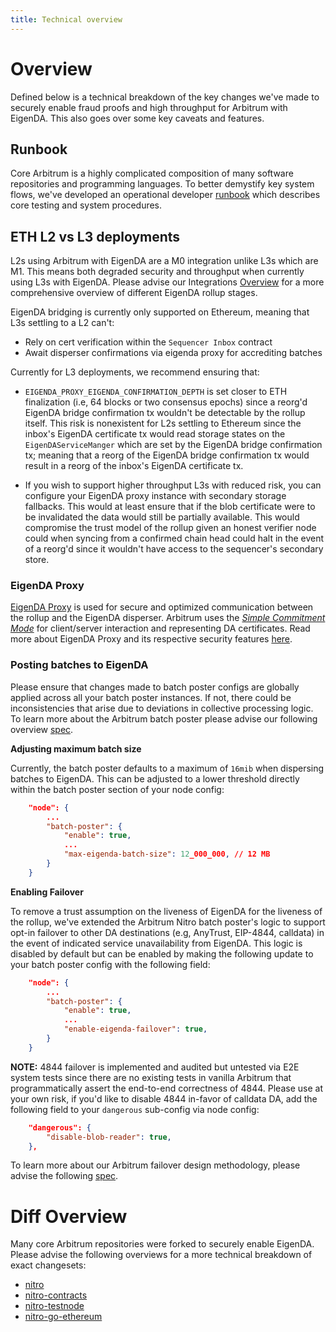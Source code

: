 ```yaml
---
title: Technical overview
---
```

# Overview

Defined below is a technical breakdown of the key changes we've made to securely enable fraud proofs and high throughput for Arbitrum with EigenDA. This also goes over some key caveats and features. 

## Runbook

Core Arbitrum is a highly complicated composition of many software repositories and programming languages. To better demystify key system flows, we've developed an operational developer [runbook](https://eigen-labs.notion.site/Arbitrum-x-EigenDA-Developer-Runbook-12466062c1a7495ebc1d803169c37644?pvs=4) which describes core testing and system procedures.

## ETH L2 vs L3 deployments

L2s using Arbitrum with EigenDA are a M0 integration unlike L3s which are M1. This means both degraded security and throughput when currently using L3s with EigenDA. Please advise our Integrations [Overview](../integrations-overview.md) for a more comprehensive overview of different EigenDA rollup stages.

EigenDA bridging is currently only supported on Ethereum, meaning that L3s settling to a L2 can't:
- Rely on cert verification within the `Sequencer Inbox` contract
- Await disperser confirmations via eigenda proxy for accrediting batches

Currently for L3 deployments, we recommend ensuring that:

- `EIGENDA_PROXY_EIGENDA_CONFIRMATION_DEPTH` is set closer to ETH finalization (i.e, 64 blocks or two consensus epochs) since a reorg'd EigenDA bridge confirmation tx wouldn't be detectable by the rollup itself. This risk is nonexistent for L2s settling to Ethereum since the inbox's EigenDA certificate tx would read storage states on the `EigenDAServiceManger` which are set by the EigenDA bridge confirmation tx; meaning that a reorg of the EigenDA bridge confirmation tx would result in a reorg of the inbox's EigenDA certificate tx.

- If you wish to support higher throughput L3s with reduced risk, you can configure your EigenDA proxy instance with secondary storage fallbacks. This would at least ensure that if the blob certificate were to be invalidated the data would still be partially available. This would compromise the trust model of the rollup given an honest verifier node could when syncing from a confirmed chain head could halt in the event of a reorg'd since it wouldn't have access to the sequencer's secondary store.

### EigenDA Proxy

[EigenDA Proxy](https://github.com/Layr-Labs/eigenda-proxy) is used for secure and optimized communication between the rollup and the EigenDA disperser. Arbitrum uses the [*Simple Commitment Mode*](https://github.com/Layr-Labs/eigenda-proxy?tab=readme-ov-file#simple-commitment-mode) for client/server interaction and representing DA certificates. Read more about EigenDA Proxy and its respective security features [here](../../eigenda-proxy/eigenda-proxy.md).

### Posting batches to EigenDA

Please ensure that changes made to batch poster configs are globally applied across all your batch poster instances. If not, there could be inconsistencies that arise due to deviations in collective processing logic. To learn more about the Arbitrum batch poster please advise our following overview [spec](https://hackmd.io/@epociask/ByHk6x_TC).

**Adjusting maximum batch size**

Currently, the batch poster defaults to a maximum of `16mib` when dispersing batches to EigenDA. This can be adjusted to a lower threshold directly within the batch poster section of your node config:

```json
    "node": {
        ...
        "batch-poster": {
            "enable": true,
            ...
            "max-eigenda-batch-size": 12_000_000, // 12 MB
        }
    }
```


**Enabling Failover**

To remove a trust assumption on the liveness of EigenDA for the liveness of the rollup, we've extended the Arbitrum Nitro batch poster's logic to support opt-in failover to other DA destinations (e.g, AnyTrust, EIP-4844, calldata) in the event of indicated service unavailability from EigenDA. This logic is disabled by default but can be enabled by making the following update to your batch poster config with the following field:
```json
    "node": {
        ...
        "batch-poster": {
            "enable": true,
            ...
            "enable-eigenda-failover": true, 
        }
    }
```

**NOTE:** 4844 failover is implemented and audited but untested via E2E system tests since there are no existing tests in vanilla Arbitrum that programmatically assert the end-to-end correctness of 4844. Please use at your own risk, if you'd like to disable 4844 in-favor of calldata DA, add the following field to your `dangerous` sub-config via node config:
```json
    "dangerous": {
        "disable-blob-reader": true,
    },
```

To learn more about our Arbitrum failover design methodology, please advise the following [spec](https://hackmd.io/@epociask/SJUyIZlZkx).

# Diff Overview 

Many core Arbitrum repositories were forked to securely enable EigenDA. Please advise the following overviews for a more technical breakdown of exact changesets:

- [nitro](https://layr-labs.github.io/nitro/)
- [nitro-contracts](https://layr-labs.github.io/nitro-contracts/)
- [nitro-testnode](https://layr-labs.github.io/nitro-testnode/)
- [nitro-go-ethereum](https://layr-labs.github.io/nitro-go-ethereum/)